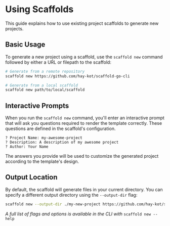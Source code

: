 # Using Scaffolds

This guide explains how to use existing project scaffolds to generate new projects.

## Basic Usage

To generate a new project using a scaffold, use the `scaffold new` command followed by either a URL or filepath to the scaffold:

```bash
# Generate from a remote repository
scaffold new https://github.com/hay-kot/scaffold-go-cli

# Generate from a local scaffold
scaffold new path/to/local/scaffold
```

## Interactive Prompts

When you run the `scaffold new` command, you'll enter an interactive prompt that will ask you questions required to render the template correctly. These questions are defined in the scaffold's configuration.

```
? Project Name: my-awesome-project
? Description: A description of my awesome project
? Author: Your Name
```

The answers you provide will be used to customize the generated project according to the template's design.

## Output Location

By default, the scaffold will generate files in your current directory. You can specify a different output directory using the `--output-dir` flag:

```bash
scaffold new --output-dir ./my-new-project https://github.com/hay-kot/scaffold-go-cli
```

*A full list of flags and options is available in the CLI with* `scaffold new --help`